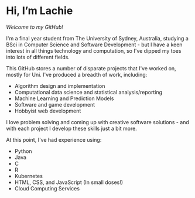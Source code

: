 # Hi, I’m Lachie
_*Welcome to my GitHub!*_

I'm a final year student from The University of Sydney, Australia, studying a BSci in Computer Science and Software Development - but I have a keen interest in all things technology and computation, so I've dipped my toes into lots of different fields.

This GitHub stores a number of disparate projects that I've worked on, mostly for Uni.
I've produced a breadth of work, including:
- Algorithm design and implementation
- Computational data science and statistical analysis/reporting
- Machine Learning and Prediction Models
- Software and game development
- Hobbyist web development

I love problem solving and coming up with creative software solutions - and with each project I develop these skills just a bit more. 

At this point, I've had experience using:  
- Python
- Java
- C
- R
- Kubernetes
- HTML, CSS, and JavaScript (In small doses!)
- Cloud Computing Services

<!---
lachm99/lachm99 is a ✨ special ✨ repository because its `README.md` (this file) appears on your GitHub profile.
You can click the Preview link to take a look at your changes.
--->
